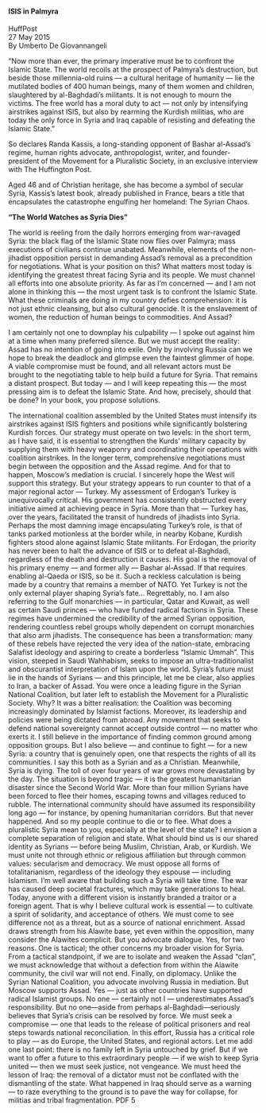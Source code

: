 <h4>ISIS in Palmyra</h4>

HuffPost
<br>
27 May 2015
<br>
By Umberto De Giovannangeli 

“Now more than ever, the primary imperative must be to confront the Islamic State. The world recoils at the prospect of Palmyra’s destruction, but beside those millennia-old ruins — a cultural heritage of humanity — lie the mutilated bodies of 400 human beings, many of them women and children, slaughtered by al-Baghdadi’s militants. It is not enough to mourn the victims. The free world has a moral duty to act — not only by intensifying airstrikes against ISIS, but also by rearming the Kurdish militias, who are today the only force in Syria and Iraq capable of resisting and defeating the Islamic State.”

So declares Randa Kassis, a long-standing opponent of Bashar al-Assad’s regime, human rights advocate, anthropologist, writer, and founder-president of the Movement for a Pluralistic Society, in an exclusive interview with The Huffington Post.

Aged 46 and of Christian heritage, she has become a symbol of secular Syria, Kassis’s latest book, already published in France, bears a title that encapsulates the catastrophe engulfing her homeland: The Syrian Chaos.

<b>“The World Watches as Syria Dies”</b>

The world is reeling from the daily horrors emerging from war-ravaged Syria: the black flag of the Islamic State now flies over Palmyra; mass executions of civilians continue unabated. Meanwhile, elements of the non-jihadist opposition persist in demanding Assad’s removal as a precondition for negotiations. What is your position on this?
What matters most today is identifying the greatest threat facing Syria and its people. We must channel all efforts into one absolute priority. As far as I’m concerned — and I am not alone in thinking this — the most urgent task is to confront the Islamic State. What these criminals are doing in my country defies comprehension: it is not just ethnic cleansing, but also cultural genocide. It is the enslavement of women, the reduction of human beings to commodities.
And Assad?

I am certainly not one to downplay his culpability — I spoke out against him at a time when many preferred silence. But we must accept the reality: Assad has no intention of going into exile. Only by involving Russia can we hope to break the deadlock and glimpse even the faintest glimmer of hope. A viable compromise must be found, and all relevant actors must be brought to the negotiating table to help build a future for Syria. That remains a distant prospect. But today — and I will keep repeating this — the most pressing aim is to defeat the Islamic State.
And how, precisely, should that be done? In your book, you propose solutions.

The international coalition assembled by the United States must intensify its airstrikes against ISIS fighters and positions while significantly bolstering Kurdish forces. Our strategy must operate on two levels: in the short term, as I have said, it is essential to strengthen the Kurds’ military capacity by supplying them with heavy weaponry and coordinating their operations with coalition airstrikes.
In the longer term, comprehensive negotiations must begin between the opposition and the Assad regime. And for that to happen, Moscow’s mediation is crucial. I sincerely hope the West will support this strategy.
But your strategy appears to run counter to that of a major regional actor — Turkey.
My assessment of Erdogan’s Turkey is unequivocally critical. His government has consistently obstructed every initiative aimed at achieving peace in Syria. More than that — Turkey has, over the years, facilitated the transit of hundreds of jihadists into Syria.
Perhaps the most damning image encapsulating Turkey’s role, is that of tanks parked motionless at the border while, in nearby Kobane, Kurdish fighters stood alone against Islamic State militants.
For Erdogan, the priority has never been to halt the advance of ISIS or to defeat al-Baghdadi, regardless of the death and destruction it causes. His goal is the removal of his primary enemy — and former ally — Bashar al-Assad. If that requires enabling al-Qaeda or ISIS, so be it.
Such a reckless calculation is being made by a country that remains a member of NATO.
Yet Turkey is not the only external player shaping Syria’s fate…
Regrettably, no. I am also referring to the Gulf monarchies — in particular, Qatar and Kuwait, as well as certain Saudi princes — who have funded radical factions in Syria. These regimes have undermined the credibility of the armed Syrian opposition, rendering countless rebel groups wholly dependent on corrupt monarchies that also arm jihadists.
The consequence has been a transformation: many of these rebels have rejected the very idea of the nation-state, embracing Salafist ideology and aspiring to create a borderless “Islamic Ummah”.
This vision, steeped in Saudi Wahhabism, seeks to impose an ultra-traditionalist and obscurantist interpretation of Islam upon the world. Syria’s future must lie in the hands of Syrians — and this principle, let me be clear, also applies to Iran, a backer of Assad.
You were once a leading figure in the Syrian National Coalition, but later left to establish the Movement for a Pluralistic Society. Why?
It was a bitter realisation: the Coalition was becoming increasingly dominated by Islamist factions. Moreover, its leadership and policies were being dictated from abroad. Any movement that seeks to defend national sovereignty cannot accept outside control — no matter who exerts it.
I still believe in the importance of finding common ground among opposition groups. But I also believe — and continue to fight — for a new Syria: a country that is genuinely open, one that respects the rights of all its communities.
I say this both as a Syrian and as a Christian.
Meanwhile, Syria is dying. The toll of over four years of war grows more devastating by the day.
The situation is beyond tragic — it is the greatest humanitarian disaster since the Second World War. More than four million Syrians have been forced to flee their homes, escaping towns and villages reduced to rubble.
The international community should have assumed its responsibility long ago — for instance, by opening humanitarian corridors. But that never happened. And so my people continue to die or to flee.
What does a pluralistic Syria mean to you, especially at the level of the state?
I envision a complete separation of religion and state. What should bind us is our shared identity as Syrians — before being Muslim, Christian, Arab, or Kurdish. We must unite not through ethnic or religious affiliation but through common values: secularism and democracy.
We must oppose all forms of totalitarianism, regardless of the ideology they espouse — including Islamism. 
I’m well aware that building such a Syria will take time. The war has caused deep societal fractures, which may take generations to heal.
Today, anyone with a different vision is instantly branded a traitor or a foreign agent. That is why I believe cultural work is essential — to cultivate a spirit of solidarity, and acceptance of others.
We must come to see difference not as a threat, but as a source of national enrichment.
Assad draws strength from his Alawite base, yet even within the opposition, many consider the Alawites complicit. But you advocate dialogue.
Yes, for two reasons. One is tactical; the other concerns my broader vision for Syria. From a tactical standpoint, if we are to isolate and weaken the Assad “clan”, we must acknowledge that without a defection from within the Alawite community, the civil war will not end.
Finally, on diplomacy. Unlike the Syrian National Coalition, you advocate involving Russia in mediation. But Moscow supports Assad.
Yes — just as other countries have supported radical Islamist groups.
No one — certainly not I — underestimates Assad’s responsibility. But no one—aside from perhaps al-Baghdadi—seriously believes that Syria’s crisis can be resolved by force.
We must seek a compromise — one that leads to the release of political prisoners and real steps towards national reconciliation.
In this effort, Russia has a critical role to play — as do Europe, the United States, and regional actors. Let me add one last point: there is no family left in Syria untouched by grief.
But if we want to offer a future to this extraordinary people — if we wish to keep Syria united — then we must seek justice, not vengeance.
We must heed the lesson of Iraq: the removal of a dictator must not be conflated with the dismantling of the state. What happened in Iraq should serve as a warning — to raze everything to the ground is to pave the way for collapse, for militias and tribal fragmentation.
PDF 5

